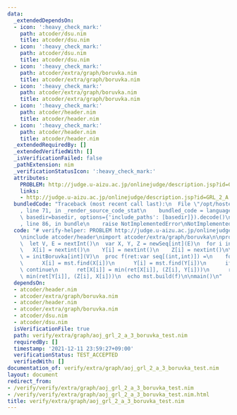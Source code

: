 ```yaml
---
data:
  _extendedDependsOn:
  - icon: ':heavy_check_mark:'
    path: atcoder/dsu.nim
    title: atcoder/dsu.nim
  - icon: ':heavy_check_mark:'
    path: atcoder/dsu.nim
    title: atcoder/dsu.nim
  - icon: ':heavy_check_mark:'
    path: atcoder/extra/graph/boruvka.nim
    title: atcoder/extra/graph/boruvka.nim
  - icon: ':heavy_check_mark:'
    path: atcoder/extra/graph/boruvka.nim
    title: atcoder/extra/graph/boruvka.nim
  - icon: ':heavy_check_mark:'
    path: atcoder/header.nim
    title: atcoder/header.nim
  - icon: ':heavy_check_mark:'
    path: atcoder/header.nim
    title: atcoder/header.nim
  _extendedRequiredBy: []
  _extendedVerifiedWith: []
  _isVerificationFailed: false
  _pathExtension: nim
  _verificationStatusIcon: ':heavy_check_mark:'
  attributes:
    PROBLEM: http://judge.u-aizu.ac.jp/onlinejudge/description.jsp?id=GRL_2_A
    links:
    - http://judge.u-aizu.ac.jp/onlinejudge/description.jsp?id=GRL_2_A
  bundledCode: "Traceback (most recent call last):\n  File \"/opt/hostedtoolcache/Python/3.10.1/x64/lib/python3.10/site-packages/onlinejudge_verify/documentation/build.py\"\
    , line 71, in _render_source_code_stat\n    bundled_code = language.bundle(stat.path,\
    \ basedir=basedir, options={'include_paths': [basedir]}).decode()\n  File \"/opt/hostedtoolcache/Python/3.10.1/x64/lib/python3.10/site-packages/onlinejudge_verify/languages/nim.py\"\
    , line 86, in bundle\n    raise NotImplementedError\nNotImplementedError\n"
  code: "# verify-helper: PROBLEM http://judge.u-aizu.ac.jp/onlinejudge/description.jsp?id=GRL_2_A\n\
    \ninclude atcoder/header\nimport atcoder/extra/graph/boruvka\n\nproc main() =\n\
    \  let V, E = nextInt()\n  var X, Y, Z = newSeq[int](E)\n  for i in 0..<E:\n \
    \   X[i] = nextint()\n    Y[i] = nextint()\n    Z[i] = nextint()\n\n  var mst\
    \ = initBoruvka[int](V)\n  proc f(ret:var seq[(int,int)]) =\n    for i in 0..<E:\n\
    \      X[i] = mst.find(X[i])\n      Y[i] = mst.find(Y[i])\n      if X[i] == Y[i]:\
    \ continue\n      ret[X[i]] = min(ret[X[i]], (Z[i], Y[i]))\n      ret[Y[i]] =\
    \ min(ret[Y[i]], (Z[i], X[i]))\n  echo mst.build(f)\n\nmain()\n"
  dependsOn:
  - atcoder/header.nim
  - atcoder/extra/graph/boruvka.nim
  - atcoder/header.nim
  - atcoder/extra/graph/boruvka.nim
  - atcoder/dsu.nim
  - atcoder/dsu.nim
  isVerificationFile: true
  path: verify/extra/graph/aoj_grl_2_a_3_boruvka_test.nim
  requiredBy: []
  timestamp: '2021-12-11 23:59:27+09:00'
  verificationStatus: TEST_ACCEPTED
  verifiedWith: []
documentation_of: verify/extra/graph/aoj_grl_2_a_3_boruvka_test.nim
layout: document
redirect_from:
- /verify/verify/extra/graph/aoj_grl_2_a_3_boruvka_test.nim
- /verify/verify/extra/graph/aoj_grl_2_a_3_boruvka_test.nim.html
title: verify/extra/graph/aoj_grl_2_a_3_boruvka_test.nim
---
```

